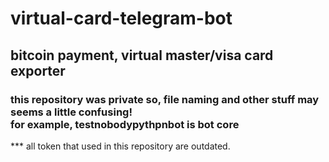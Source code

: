 # virtual-card-telegram-bot

<h2>
  bitcoin payment, virtual master/visa card exporter
</h2>

<h3>
  this repository was private so, file naming and other stuff may seems a little confusing! <br/>
  for example, testnobodypythpnbot is bot core
</h3>

<p>
*** all token that used in this repository are outdated.
</p>